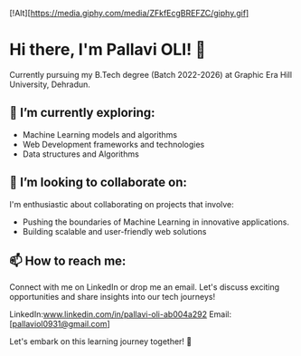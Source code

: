 [!Alt][https://media.giphy.com/media/ZFkfEcgBREFZC/giphy.gif]
# Hi there, I'm Pallavi OLI! 👋

Currently pursuing my B.Tech degree (Batch 2022-2026) at Graphic Era Hill University, Dehradun. 

## 🔭 I’m currently exploring:
- Machine Learning models and algorithms
- Web Development frameworks and technologies
- Data structures and Algorithms


## 🤝 I’m looking to collaborate on:
I'm enthusiastic about collaborating on projects that involve:
- Pushing the boundaries of Machine Learning in innovative applications.
- Building scalable and user-friendly web solutions

## 📫 How to reach me:
Connect with me on LinkedIn or drop me an email. 
Let's discuss exciting opportunities and share insights into our tech journeys!

LinkedIn:www.linkedin.com/in/pallavi-oli-ab004a292
Email: [pallaviol0931@gmail.com]


Let's embark on this learning journey together! 🚀
